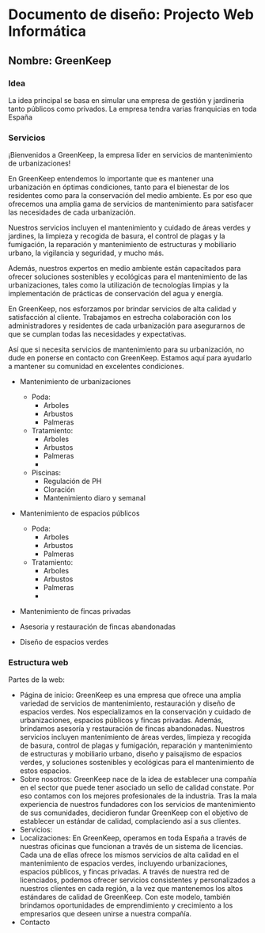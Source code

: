 # Documento de diseño: Projecto Web Informática

## Nombre: GreenKeep

### Idea
La idea principal se basa en simular una empresa de gestión y jardineria tanto públicos como privados.
La empresa tendra varias franquicias en toda España 

### Servicios

¡Bienvenidos a GreenKeep, la empresa líder en servicios de mantenimiento de urbanizaciones!

En GreenKeep entendemos lo importante que es mantener una urbanización en óptimas condiciones, tanto para el bienestar de los residentes como para la conservación del medio ambiente. Es por eso que ofrecemos una amplia gama de servicios de mantenimiento para satisfacer las necesidades de cada urbanización.

Nuestros servicios incluyen el mantenimiento y cuidado de áreas verdes y jardines, la limpieza y recogida de basura, el control de plagas y la fumigación, la reparación y mantenimiento de estructuras y mobiliario urbano, la vigilancia y seguridad, y mucho más.

Además, nuestros expertos en medio ambiente están capacitados para ofrecer soluciones sostenibles y ecológicas para el mantenimiento de las urbanizaciones, tales como la utilización de tecnologías limpias y la implementación de prácticas de conservación del agua y energía.

En GreenKeep, nos esforzamos por brindar servicios de alta calidad y satisfacción al cliente. Trabajamos en estrecha colaboración con los administradores y residentes de cada urbanización para asegurarnos de que se cumplan todas las necesidades y expectativas.

Así que si necesita servicios de mantenimiento para su urbanización, no dude en ponerse en contacto con GreenKeep. Estamos aquí para ayudarlo a mantener su comunidad en excelentes condiciones.

- Mantenimiento de urbanizaciones
    - Poda: 
        - Arboles
        - Arbustos
        - Palmeras
    - Tratamiento:
        - Arboles
        - Arbustos
        - Palmeras
        - 
    - Piscinas:
        - Regulación de PH
        - Cloración
        - Mantenimiento diaro y semanal
- Mantenimiento de espacios públicos
    - Poda: 
        - Arboles
        - Arbustos
        - Palmeras
    - Tratamiento:
        - Arboles
        - Arbustos
        - Palmeras
        - 

- Mantenimiento de fincas privadas
- Asesoria y restauración de fincas abandonadas
- Diseño de espacios verdes


### Estructura web
Partes de la web: 
- Página de inicio:
        GreenKeep es una empresa que ofrece una amplia variedad de servicios de mantenimiento, restauración y diseño de espacios verdes. Nos especializamos en la conservación y cuidado de urbanizaciones, espacios públicos y fincas privadas. Además, brindamos asesoría y restauración de fincas abandonadas. Nuestros servicios incluyen mantenimiento de áreas verdes, limpieza y recogida de basura, control de plagas y fumigación, reparación y mantenimiento de estructuras y mobiliario urbano, diseño y paisajismo de espacios verdes, y soluciones sostenibles y ecológicas para el mantenimiento de estos espacios.
- Sobre nosotros:
    GreenKeep nace de la idea de establecer una compañía en el sector que puede tener asociado un sello de calidad constate. Por eso contamos con los mejores profesionales de la industria. Tras la mala experiencia de nuestros fundadores con los servicios de mantenimiento de sus comunidades, decidieron fundar GreenKeep con el objetivo de establecer un estándar de calidad, complaciendo así a sus clientes. 
- Servicios: 
- Localizaciones: 
    En GreenKeep, operamos en toda España a través de nuestras oficinas que funcionan a través de un sistema de licencias. Cada una de ellas ofrece los mismos servicios de alta calidad en el mantenimiento de espacios verdes, incluyendo urbanizaciones, espacios públicos, y fincas privadas. A través de nuestra red de licenciados, podemos ofrecer servicios consistentes y personalizados a nuestros clientes en cada región, a la vez que mantenemos los altos estándares de calidad de GreenKeep. Con este modelo, también brindamos oportunidades de emprendimiento y crecimiento a los empresarios que deseen unirse a nuestra compañía.
- Contacto
